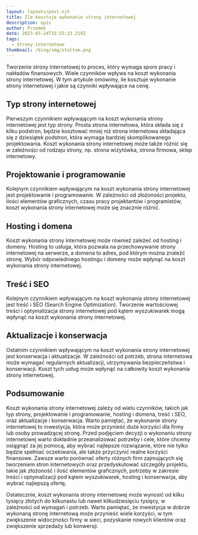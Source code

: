 ```yaml
---
layout: layouts/post.njk
title: Ile kosztuje wykonanie strony internetowej
description: opis
author: Przemek
date: 2023-03-24T15:55:23.219Z
tags:
  - Strony internetowe
thumbnail: /blog/img/staltom.png
---
```

Tworzenie strony internetowej to proces, który wymaga sporo pracy i nakładów finansowych. Wiele czynników wpływa na koszt wykonania strony internetowej. W tym artykule omówimy, ile kosztuje wykonanie strony internetowej i jakie są czynniki wpływające na cenę.

## Typ strony internetowej

Pierwszym czynnikiem wpływającym na koszt wykonania strony internetowej jest typ strony. Prosta strona internetowa, która składa się z kilku podstron, będzie kosztować mniej niż strona internetowa składająca się z dziesiątek podstron, która wymaga bardziej skomplikowanego projektowania. Koszt wykonania strony internetowej może także różnić się w zależności od rodzaju strony, np. strona wizytówka, strona firmowa, sklep internetowy.

## Projektowanie i programowanie

Kolejnym czynnikiem wpływającym na koszt wykonania strony internetowej jest projektowanie i programowanie. W zależności od złożoności projektu, ilości elementów graficznych, czasu pracy projektantów i programistów, koszt wykonania strony internetowej może się znacznie różnić.

## Hosting i domena

Koszt wykonania strony internetowej może również zależeć od hosting i domeny. Hosting to usługa, która pozwala na przechowywanie strony internetowej na serwerze, a domena to adres, pod którym można znaleźć stronę. Wybór odpowiedniego hostingu i domeny może wpłynąć na koszt wykonania strony internetowej.

## Treść i SEO

Kolejnym czynnikiem wpływającym na koszt wykonania strony internetowej jest treść i SEO (Search Engine Optimization). Tworzenie wartościowej treści i optymalizacja strony internetowej pod kątem wyszukiwarek mogą wpłynąć na koszt wykonania strony internetowej.

## Aktualizacje i konserwacja

Ostatnim czynnikiem wpływającym na koszt wykonania strony internetowej jest konserwacja i aktualizacje. W zależności od potrzeb, strona internetowa może wymagać regularnych aktualizacji, utrzymywania bezpieczeństwa i konserwacji. Koszt tych usług może wpłynąć na całkowity koszt wykonania strony internetowej.

## Podsumowanie

Koszt wykonania strony internetowej zależy od wielu czynników, takich jak typ strony, projektowanie i programowanie, hosting i domena, treść i SEO, oraz aktualizacje i konserwacja. Warto pamiętać, że wykonanie strony internetowej to inwestycja, która może przynieść duże korzyści dla firmy lub osoby prowadzącej stronę. Przed podjęciem decyzji o wykonaniu strony internetowej warto dokładnie przeanalizować potrzeby i cele, które chcemy osiągnąć za jej pomocą, aby wybrać najlepsze rozwiązanie, które nie tylko będzie spełniać oczekiwania, ale także przyczynić realne korzyści finansowe. Zawsze warto porównać oferty różnych firm zajmujących się tworzeniem stron internetowych oraz przedyskutować szczegóły projektu, takie jak złożoność i ilość elementów graficznych, potrzeby w zakresie treści i optymalizacji pod kątem wyszukiwarek, hosting i konserwacja, aby wybrać najlepszą ofertę.

Ostatecznie, koszt wykonania strony internetowej może wynosić od kilku tysięcy złotych do kilkunastu lub nawet kilkudziesięciu tysięcy, w zależności od wymagań i potrzeb. Warto pamiętać, że inwestycja w dobrze wykonaną stronę internetową może przynieść wiele korzyści, w tym zwiększenie widoczności firmy w sieci, pozyskanie nowych klientów oraz zwiększenie sprzedaży lub konwersji.

<!--EndFragment-->